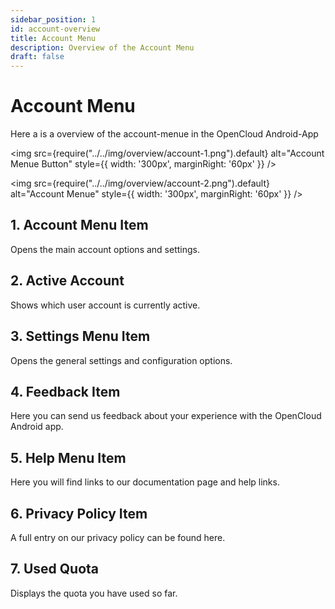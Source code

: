```yaml
---
sidebar_position: 1
id: account-overview
title: Account Menu
description: Overview of the Account Menu
draft: false
---
```


# Account Menu

Here a is a overview of the account-menue in the OpenCloud Android-App

<img src={require("../../img/overview/account-1.png").default} alt="Account Menue Button" style={{ width: '300px', marginRight: '60px' }} />

<img src={require("../../img/overview/account-2.png").default} alt="Account Menue" style={{ width: '300px', marginRight: '60px' }} />

## 1. Account Menu Item

Opens the main account options and settings.

## 2. Active Account

Shows which user account is currently active.

## 3. Settings Menu Item

Opens the general settings and configuration options.

## 4. Feedback Item

Here you can send us feedback about your experience with the OpenCloud Android app.

## 5. Help Menu Item

Here you will find links to our documentation page and help links.

## 6. Privacy Policy Item

A full entry on our privacy policy can be found here.

## 7. Used Quota

Displays the quota you have used so far.
